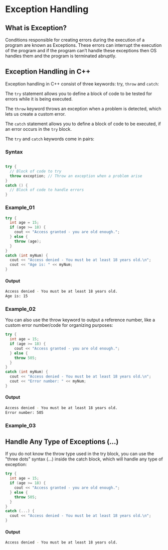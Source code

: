 # Exception Handling

## What is Exception?

Conditions responsible for creating errors during the execution of a program are known as Exceptions. These errors can interrupt the execution of the program and if the program can’t handle these exceptions then OS handles them and the program is terminated abruptly.

## Exception Handling in C++

Exception handling in C++ consist of three keywords: try, ```throw``` and ```catch```:

The ```try``` statement allows you to define a block of code to be tested for errors while it is being executed.

The ```throw``` keyword throws an exception when a problem is detected, which lets us create a custom error.

The ```catch``` statement allows you to define a block of code to be executed, if an error occurs in the ```try``` block.

The ```try``` and ```catch``` keywords come in pairs:

### Syntax

```cpp

try {
  // Block of code to try
  throw exception; // Throw an exception when a problem arise
}
catch () {
  // Block of code to handle errors
}

```

### Example_01

```cpp
try {
  int age = 15;
  if (age >= 18) {
    cout << "Access granted - you are old enough.";
  } else {
    throw (age);
  }
}
catch (int myNum) {
  cout << "Access denied - You must be at least 18 years old.\n";
  cout << "Age is: " << myNum;
}
```

#### Output

```bash
Access denied - You must be at least 18 years old.
Age is: 15
```

### Example_02

You can also use the throw keyword to output a reference number, like a custom error number/code for organizing purposes:

```cpp
try {
  int age = 15;
  if (age >= 18) {
    cout << "Access granted - you are old enough.";
  } else {
    throw 505;
  }
}
catch (int myNum) {
  cout << "Access denied - You must be at least 18 years old.\n";
  cout << "Error number: " << myNum;
}
```

#### Output

```bash
Access denied - You must be at least 18 years old.
Error number: 505
```

### Example_03

## Handle Any Type of Exceptions (...)

If you do not know the throw type used in the try block, you can use the "three dots" syntax (...) inside the catch block, which will handle any type of exception:

```cpp
try {
  int age = 15;
  if (age >= 18) {
    cout << "Access granted - you are old enough.";
  } else {
    throw 505;
  }
}
catch (...) {
  cout << "Access denied - You must be at least 18 years old.\n";
}
```

#### Output

```bash
Access denied - You must be at least 18 years old.
```
